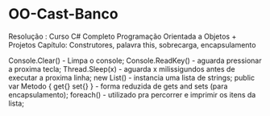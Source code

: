 # OO-Cast-Banco
Resolução : Curso C# Completo Programação Orientada a Objetos + Projetos Capítulo: Construtores, palavra this, sobrecarga, encapsulamento

Console.Clear() - Limpa o console;
Console.ReadKey() - aguarda pressionar a proxima tecla;
Thread.Sleep(x) - aguarda x milissigundos antes de executar a proxima linha;
new List<string>() - instancia uma lista de strings;
public var Metodo { get{} set{} } - forma reduzida de gets and sets (para encapsulamento);
foreach() - utilizado pra percorrer e imprimir os itens da lista;
